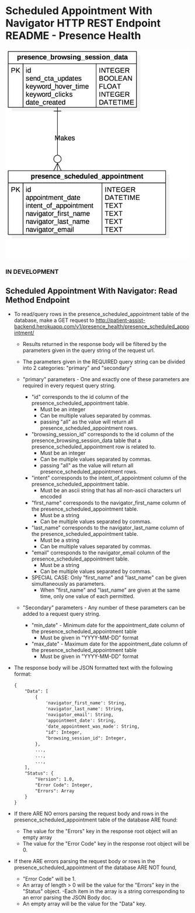 # Scheduled Appointment With Navigator HTTP REST Endpoint README - Presence Health

![Scheduled Appointment With Navigator ERD - Presence Health](../../../db_erds/presence_health/presence_scheduled_appointment_erd.jpg)

### IN DEVELOPMENT
## Scheduled Appointment With Navigator: Read Method Endpoint
- To read/query rows in the presence_scheduled_appointment table of the database, make a GET request to
http://patient-assist-backend.herokuapp.com/v1/presence_health/presence_scheduled_appointment/
    - Results returned in the response body will be filtered by the parameters given in the query string of the request url.
    - The parameters given in the REQUIRED query string can be divided into 2 categories: "primary" and "secondary"
    
    - "primary" parameters - One and exactly one of these parameters are required in every request query string.
        - "id" corresponds to the id column of the presence_scheduled_appointment table.
            - Must be an integer
            - Can be multiple values separated by commas.
            - passing "all" as the value will return all presence_scheduled_appointment rows.
        - "browsing_session_id" corresponds to the id column of the presence_browsing_session_data table that a presence_scheduled_appointment row is related to.
            - Must be an integer
            - Can be multiple values separated by commas.
            - passing "all" as the value will return all presence_scheduled_appointment rows.
        - "intent" corresponds to the intent_of_appointment column of the presence_scheduled_appointment table.
            - Must be an ascii string that has all non-ascii characters url encoded
        - "first_name" corresponds to the navigator_first_name column of the presence_scheduled_appointment table.
            - Must be a string
            - Can be multiple values separated by commas.
        - "last_name" corresponds to the navigator_last_name column of the presence_scheduled_appointment table.
            - Must be a string
            - Can be multiple values separated by commas.
        - "email" corresponds to the navigator_email column of the presence_scheduled_appointment table.
            - Must be a string
            - Can be multiple values separated by commas.
        - SPECIAL CASE: Only "first_name" and "last_name" can be given simultaneously as parameters.
            - When "first_name" and "last_name" are given at the same time, only one value of each permitted.
            
    - "Secondary" parameters - Any number of these parameters can be added to a request query string.
        - "min_date" - Minimum date for the appointment_date column of the presence_scheduled_appointment table
            - Must be given in "YYYY-MM-DD" format
        - "max_date" - Maximum date for the appointment_date column of the presence_scheduled_appointment table
            - Must be given in "YYYY-MM-DD" format
    
- The response body will be JSON formatted text with the following format:
    ```
    {
        "Data": [
            {
                'navigator_first_name': String,
                'navigator_last_name': String,
                'navigator_email': String,
                'appointment_date': String,
                'date_appointment_was_made': String,
                "id": Integer,
                "browsing_session_id": Integer,
            },
            ...,
            ...,
            ...,
        ],
        "Status": {
            "Version": 1.0,
            "Error Code": Integer,
            "Errors": Array
        }
    }
    ```
  
- If there ARE NO errors parsing the request body and rows in the presence_scheduled_appointment table of the database ARE found:
    - The value for the "Errors" key in the response root object will an empty array
    - The value for the "Error Code" key in the response root object will be 0. 
- If there ARE errors parsing the request body or rows in the presence_scheduled_appointment of the database ARE NOT found,
    - "Error Code" will be 1.
    - An array of length > 0 will be the value for the "Errors" key in the "Status" object.
        -Each item in the array is a string corresponding to an error parsing the JSON Body doc.
    - An empty array will be the value for the "Data" key.
